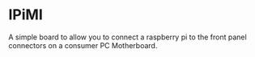 # IPiMI

A simple board to allow you to connect a raspberry pi to the front panel connectors on a consumer PC Motherboard.
